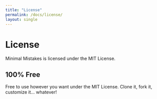 ```yaml
---
title: "License"
permalink: /docs/license/
layout: single
---
```


# License

Minimal Mistakes is licensed under the MIT License.

## 100% Free

Free to use however you want under the MIT License. Clone it, fork it, customize it... whatever!